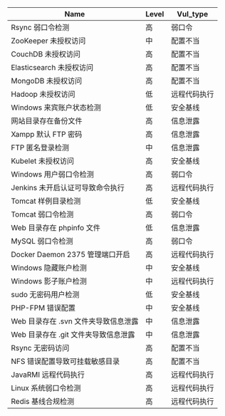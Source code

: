 | Name                        | Level | Vul_type |
| --------------------------- | ----- | -------- |
| Rsync 弱口令检测                | 高     | 弱口令      |
| ZooKeeper 未授权访问            | 中     | 配置不当     |
| CouchDB 未授权访问              | 高     | 配置不当     |
| Elasticsearch 未授权访问        | 高     | 配置不当     |
| MongoDB 未授权访问              | 高     | 配置不当     |
| Hadoop 未授权访问               | 低     | 远程代码执行   |
| Windows 来宾账户状态检测           | 低     | 安全基线     |
| 网站目录存在备份文件                  | 高     | 信息泄露     |
| Xampp 默认 FTP 密码            | 高     | 信息泄露     |
| FTP 匿名登录检测                 | 中     | 信息泄露     |
| Kubelet 未授权访问              | 高     | 安全基线     |
| Windows 用户弱口令检测            | 高     | 弱口令      |
| Jenkins 未开启认证可导致命令执行    | 高     | 远程代码执行   |
| Tomcat 样例目录检测              | 低     | 安全基线     |
| Tomcat 弱口令检测               | 高     | 弱口令      |
| Web 目录存在 phpinfo 文件        | 低     | 信息泄露     |
| MySQL 弱口令检测                | 高     | 弱口令      |
| Docker Daemon 2375 管理端口开启 | 高     | 远程代码执行   |
| Windows 隐藏账户检测             | 中     | 安全基线     |
| Windows 影子账户检测             | 中     | 远程代码执行   |
| sudo 无密码用户检测               | 低     | 安全基线     |
| PHP-FPM  错误配置               | 中     | 安全基线     |
| Web 目录存在 .svn 文件夹导致信息泄露   | 中     | 信息泄露     |
| Web 目录存在 .git 文件夹导致信息泄露   | 中     | 信息泄露     |
| Rsync 无密码访问                | 高     | 配置不当     |
| NFS 错误配置导致可挂载敏感目录          | 高     | 配置不当     |
| JavaRMI 远程代码执行             | 高     | 远程代码执行   |
| Linux 系统弱口令检测              | 高     | 远程代码执行   |
| Redis 基线合规检测               | 高     | 远程代码执行   |
